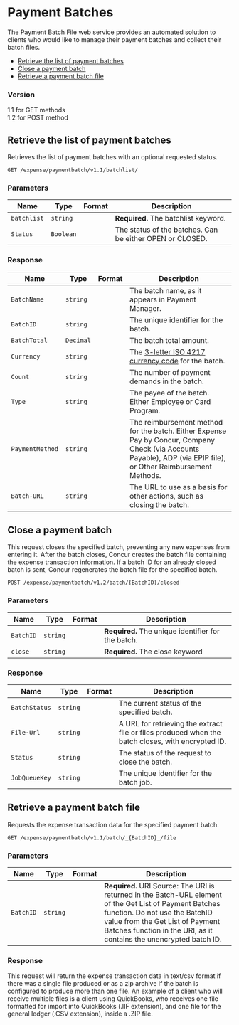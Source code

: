 

# Payment Batches
The Payment Batch File web service provides an automated solution to clients who would like to manage their payment batches and collect their batch files.


* [Retrieve the list of payment batches](#getpaymentbatches)
* [Close a payment batch](#closepaymentbatch)
* [Retrieve a payment batch file](#getbatchfile)

### Version
1.1 for GET methods  
1.2 for POST method

## <a name="getpaymentbatches"></a>Retrieve the list of payment batches

Retrieves the list of payment batches with an optional requested status.

    GET /expense/paymentbatch/v1.1/batchlist/


### Parameters

Name | Type | Format | Description
-----|------| ------ | --------------
`batchlist`|`string` | | **Required.** The batchlist keyword.
`Status` | `Boolean` |  | The status of the batches. Can be either OPEN or CLOSED.


### Response

Name | Type | Format | Description
-----|------| ------ | --------------
`BatchName`|`string` | | The batch name, as it appears in Payment Manager.
`BatchID`|`string` | | The unique identifier for the batch.
`BatchTotal`|`Decimal` | | The batch total amount.
`Currency`|`string` | | The [3-letter ISO 4217 currency code](http://en.wikipedia.org/wiki/ISO_4217) for the batch.
`Count`|`string` | | The number of payment demands in the batch.
`Type`|`string` | | The payee of the batch. Either Employee or Card Program.
`PaymentMethod`|`string` | | The reimbursement method for the batch. Either Expense Pay by Concur, Company Check (via Accounts Payable), ADP (via EPIP file), or Other Reimbursement Methods.
`Batch-URL`|`string` | | The URL to use as a basis for other actions, such as closing the batch.


## <a name="closepaymentbatch"></a>Close a payment batch

This request closes the specified batch, preventing any new expenses from entering it. After the batch closes, Concur creates the batch file containing the expense transaction information. If a batch ID for an already closed batch is sent, Concur regenerates the batch file for the specified batch.

    POST /expense/paymentbatch/v1.2/batch/{BatchID}/closed


### Parameters

Name | Type | Format | Description
-----|------| ------ | --------------
`BatchID`|`string` | | **Required.** The unique identifier for the batch.
`close` | `string` |  | **Required.** The close keyword


### Response

Name | Type | Format | Description
-----|------| ------ | --------------
`BatchStatus`|`string` | | The current status of the specified batch.
`File-Url`|`string` | | A URL for retrieving the extract file or files produced when the batch closes, with encrypted ID.
`Status`|`string` | | The status of the request to close the batch.
`JobQueueKey`|`string` | | The unique identifier for the batch job.


## <a name="getbatchfile"></a>Retrieve a payment batch file

Requests the expense transaction data for the specified payment batch.

    GET /expense/paymentbatch/v1.1/batch/_{BatchID}_/file

### Parameters

Name | Type | Format | Description
-----|------| ------ | --------------
`BatchID`|`string` | | **Required.** URI Source: The URI is returned in the Batch-URL element of the Get List of Payment Batches function. Do not use the BatchID value from the Get List of Payment Batches function in the URI, as it contains the unencrypted batch ID.


### Response

This request will return the expense transaction data in text/csv format if there was a single file produced or as a zip archive if the batch is configured to produce more than one file. An example of a client who will receive multiple files is a client using QuickBooks, who receives one file formatted for import into QuickBooks (.IIF extension), and one file for the general ledger (.CSV extension), inside a .ZIP file.  






